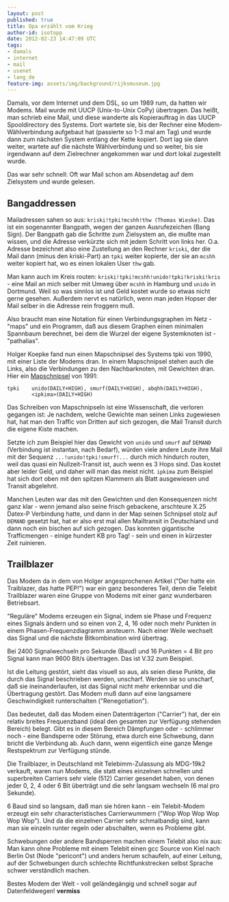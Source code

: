 ```yaml
---
layout: post
published: true
title: Opa erzählt vom Krieg
author-id: isotopp
date: 2012-02-23 14:47:09 UTC
tags:
- damals
- internet
- mail
- usenet
- lang_de
feature-img: assets/img/background/rijksmuseum.jpg
---
```

Damals, vor dem Internet und dem DSL, so um 1989 rum, da hatten wir Modems. 
Mail wurde mit UUCP (Unix-to-Unix CoPy) übertragen.  Das heißt, man schrieb
eine Mail, und diese wanderte als Kopierauftrag in das UUCP Spooldirectory
des Systems.  Dort wartete sie, bis der Rechner eine Modem-Wählverbindung
aufgebaut hat (passierte so 1-3 mal am Tag) und wurde dann zum nächsten
System entlang der Kette kopiert.  Dort lag sie dann weiter, wartete auf die
nächste Wählverbindung und so weiter, bis sie irgendwann auf dem Zielrechner
angekommen war und dort lokal zugestellt wurde.

Das war sehr schnell: Oft war Mail schon am Absendetag auf dem Zielsystem
und wurde gelesen.

## Bangaddressen

Mailadressen sahen so aus: `kriski!tpki!mcshh!thw (Thomas Wieske)`.  Das ist
ein sogenannter Bangpath, wegen der ganzen Ausrufezeichen (Bang Sign).  Der
Bangpath gab die Schritte zum Zielsystem an, die mußte man wissen, und die
Adresse verkürzte sich mit jedem Schritt von links her.  O.a.  Adresse
bezeichnet also eine Zustellung an den Rechner `kriski`, der die Mail dann
(minus den kriski-Part) an `tpki` weiter kopierte, der sie an `mcshh` weiter
kopiert hat, wo es einen lokalen User `thw` gab.

Man kann auch im Kreis routen: `kriski!tpki!mcshh!unido!tpki!kriski!kris` -
eine Mail an mich selber mit Umweg über `mcshh` in Hamburg und `unido` in
Dortmund.  Weil so was sinnlos ist und Geld kostet wurde so etwas nicht
gerne gesehen.  Außerdem nervt es natürlich, wenn man jeden Hopser der Mail
selber in die Adresse rein froggern muß.

Also braucht man eine Notation für einen Verbindungsgraphen im Netz - "maps"
und ein Programm, daß aus diesem Graphen einen minimalen Spannbaum
berechnet, bei dem die Wurzel der eigene Systemknoten ist - "pathalias".

Holger Koepke fand nun einen Mapschnipsel des Systems tpki von 1990, mit
einer Liste der Modems dran.  In einem Mapschnipsel stehen auch die Links,
also die Verbindungen zu den Nachbarknoten, mit Gewichten dran.  Hier ein
[Mapschnipsel](http://groups.google.com/group/sub.config/browse_thread/thread/33abbbe7714b4b3b/9c31c38086d5c0c1)
von 1991: 

```console
tpki    unido(DAILY+HIGH), smurf(DAILY+HIGH), abqhh(DAILY+HIGH),
        <ipkima>(DAILY+HIGH)
```

Das Schreiben von Mapschnipseln ist eine Wissenschaft, die verloren
gegangen ist: Je nachdem, welche Gewichte man seinen Links zugewiesen hat,
hat man den Traffic von Dritten auf sich gezogen, die Mail Transit durch die
eigene Kiste machen.

Setzte ich zum Beispiel hier das Gewicht von `unido` und `smurf` auf
`DEMAND` (Verbindung ist instantan, nach Bedarf), würden viele andere Leute
ihre Mail mit der Sequenz `...!unido!tpki!smurf!...`  durch mich hindurch
routen, weil das quasi ein Nullzeit-Transit ist, auch wenn es 3 Hops sind. 
Das kostet aber leider Geld, und daher will man das meist nicht.  `ipkima` zum
Beispiel hat sich dort oben mit den spitzen Klammern als Blatt ausgewiesen
und Transit abgelehnt.

Manchen Leuten war das mit den Gewichten und den Konsequenzen nicht ganz
klar - wenn jemand also seine frisch gebackene, arschteure X.25 Datex-P
Verbindung hatte, und dann in der Map seinen Schnipsel stolz auf `DEMAND`
gesetzt hat, hat er also erst mal allen Mailtransit in Deutschland und dann
noch ein bischen auf sich gezogen.  Das konnten gigantische Trafficmengen -
einige hundert KB pro Tag!  - sein und einen in kürzester Zeit ruinieren.

## Trailblazer

Das Modem da in dem von Holger angesprochenen  Artikel ("Der hatte ein
Traiblazer, das hatte PEP!") war ein ganz besonderes Teil, denn die Telebit
Trailblazer waren eine Gruppe von Modems mit einer ganz wunderbaren
Betriebsart.

"Reguläre" Modems erzeugen ein Signal, indem sie Phase und Frequenz eines
Signals ändern und so einen von 2, 4, 16 oder noch mehr Punkten in einem
Phasen-Frequenzdiagramm ansteuern.  Nach einer Weile wechselt das Signal und
die nächste Bitkombination wird übertrag.

Bei 2400 Signalwechseln pro Sekunde (Baud) und 16 Punkten = 4 Bit pro Signal
kann man 9600 Bit/s übertragen.  Das ist V.32 zum Beispiel.

Ist die Leitung gestört, sieht das visuell so aus, als seien diese Punkte,
die durch das Signal beschrieben werden, unscharf.  Werden sie so unscharf,
daß sie ineinanderlaufen, ist das Signal nicht mehr erkennbar und die
Übertragung gestört.  Das Modem muß dann auf eine langsamere Geschwindigkeit
runterschalten ("Renegotiation").

Das bedeutet, daß das Modem einen Datenträgerton ("Carrier") hat, der ein
relativ breites Frequenzband (ideal den gesamten zur Verfügung stehenden
Bereich) belegt.  Gibt es in diesem Bereich Dämpfungen oder - schlimmer noch - 
eine Bandsperre oder Störung, etwa durch eine Schwebung, dann bricht die
Verbindung ab.  Auch dann, wenn eigentlich eine ganze Menge Restspektrum zur
Verfügung stünde.

Die Trailblazer, in Deutschland mit Telebimm-Zulassung als MDG-19k2
verkauft, waren nun Modems, die statt eines einzelnen schnellen und
superbreiten Carriers sehr viele (512) Carrier gesendet haben, von denen
jeder 0, 2, 4 oder 6 Bit überträgt und die sehr langsam wechseln (6 mal pro
Sekunde).

6 Baud sind so langsam, daß man sie hören kann - ein Telebit-Modem erzeugt
ein sehr characteristisches Carrierwummern ("Wop Wop Wop Wop Wop Wop").  Und
da die einzelnen Carrier sehr schmalbandig sind, kann man sie einzeln runter
regeln oder abschalten, wenn es Probleme gibt.

Schwebungen oder andere Bandsperren machen einem Telebit also nix aus: Man
kann ohne Probleme mit einem Telebit einen gcc Source von Kiel nach Berlin
Ost (Node "pericont") und anders herum schaufeln, auf einer Leitung, auf der
Schwebungen durch schlechte Richtfunkstrecken selbst Sprache schwer
verständlich machen.

Bestes Modem der Welt - voll geländegängig und schnell sogar auf
Datenfeldwegen!  **vermiss**
